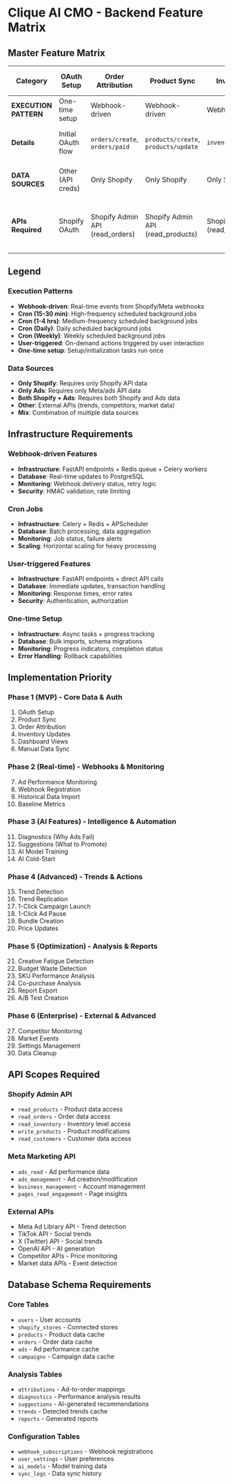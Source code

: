 # Clique AI CMO - Backend Feature Matrix

## Master Feature Matrix

| Category | OAuth Setup | Order Attribution | Product Sync | Inventory Updates | Ad Performance Monitoring | Creative Fatigue Detection | Budget Waste Detection | Diagnostics (Why Ads Fail) | SKU Performance Analysis | Suggestions (What to Promote) | Trend Detection | Trend Replication | 1-Click Campaign Launch | 1-Click Ad Pause | Bundle Creation | Price Updates | Manual Data Sync | A/B Test Creation | Dashboard Views | Report Export | Settings Management | Historical Data Import | AI Model Training | AI Cold-Start | Baseline Metrics | Data Cleanup | Co-purchase Analysis | Competitor Monitoring | Market Events | Webhook Registration |
|----------|-------------|-------------------|--------------|------------------|---------------------------|----------------------------|----------------------|----------------------------|-------------------------|--------------------------------|----------------|------------------|----------------------|------------------|----------------|---------------|-----------------|------------------|----------------|--------------|-------------------|----------------------|-----------------|-------------|----------------|------------|-------------------|----------------------|--------------|-------------------|
| **EXECUTION PATTERN** | One-time setup | Webhook-driven | Webhook-driven | Webhook-driven | Webhook-driven | Cron (15-30 min) | Cron (15-30 min) | Cron (1-4 hrs) | Cron (1-4 hrs) | User-triggered | Cron (15-30 min) | User-triggered | User-triggered | User-triggered | User-triggered | User-triggered | User-triggered | User-triggered | User-triggered | User-triggered | User-triggered | One-time setup | Cron (Daily) | One-time setup | One-time setup | Cron (Weekly) | Cron (Daily) | Cron (1-4 hrs) | Cron (1-4 hrs) | One-time setup |
| **Details** | Initial OAuth flow | `orders/create`, `orders/paid` | `products/create`, `products/update` | `inventory_levels/update` | `ads_insights`, `campaigns` | Performance drop analysis | Budget threshold monitoring | Scheduled analysis | MoM trend analysis | On-demand API call | Meta Ad Library, TikTok, X polling | Gen-AI creative generation | Direct Meta API call | Direct Meta API call | Shopify API call | Shopify API call | Force refresh button | Meta API variant creation | Real-time data display | PDF/CSV generation | User preference updates | Historical data import | ML model retraining | Meta Ad Library priors | Performance benchmarks | Data archiving | Purchase pattern analysis | Price/strategy tracking | Holiday/event detection | Webhook endpoint setup |
| **DATA SOURCES** | Other (API creds) | Only Shopify | Only Shopify | Only Shopify | Only Ads | Only Ads | Only Ads | Both Shopify + Ads | Only Shopify | Both Shopify + Ads | Other (Meta Ad Library, TikTok, X) | Mix (Shopify + Ads + Other) | Both Shopify + Ads | Only Ads | Only Shopify | Only Shopify | Both Shopify + Ads | Only Ads | Both Shopify + Ads | Both Shopify + Ads | Other (user prefs) | Both Shopify + Ads | Both Shopify + Ads | Mix (Shopify + Ads + Other) | Both Shopify + Ads | Mix (Shopify + Ads + Other) | Only Shopify | Other (competitor APIs) | Other (market APIs) | Other (webhook configs) |
| **APIs Required** | Shopify OAuth | Shopify Admin API (read_orders) | Shopify Admin API (read_products) | Shopify Admin API (read_inventory) | Meta Marketing API (ads_read) | Meta Marketing API (ads_read) | Meta Marketing API (ads_read) | Shopify + Meta APIs | Shopify Admin API (read_products) | Shopify + Meta APIs | Meta Ad Library, TikTok, X APIs | Shopify + Meta + Gen-AI APIs | Shopify + Meta APIs | Meta Marketing API (ads_management) | Shopify Admin API (write_products) | Shopify Admin API (write_products) | Shopify + Meta APIs | Meta Marketing API (ads_management) | Shopify + Meta APIs | Shopify + Meta APIs | User settings API | Shopify + Meta APIs | Shopify + Meta APIs | Shopify + Meta + Meta Ad Library APIs | Shopify + Meta APIs | Shopify + Meta + External APIs | Shopify Admin API (read_orders) | Competitor APIs | Market data APIs | Webhook management APIs |

## Legend

### Execution Patterns
- **Webhook-driven**: Real-time events from Shopify/Meta webhooks
- **Cron (15-30 min)**: High-frequency scheduled background jobs
- **Cron (1-4 hrs)**: Medium-frequency scheduled background jobs  
- **Cron (Daily)**: Daily scheduled background jobs
- **Cron (Weekly)**: Weekly scheduled background jobs
- **User-triggered**: On-demand actions triggered by user interaction
- **One-time setup**: Setup/initialization tasks run once

### Data Sources
- **Only Shopify**: Requires only Shopify API data
- **Only Ads**: Requires only Meta/ads API data
- **Both Shopify + Ads**: Requires both Shopify and Ads data
- **Other**: External APIs (trends, competitors, market data)
- **Mix**: Combination of multiple data sources

## Infrastructure Requirements

### Webhook-driven Features
- **Infrastructure**: FastAPI endpoints + Redis queue + Celery workers
- **Database**: Real-time updates to PostgreSQL
- **Monitoring**: Webhook delivery status, retry logic
- **Security**: HMAC validation, rate limiting

### Cron Jobs
- **Infrastructure**: Celery + Redis + APScheduler
- **Database**: Batch processing, data aggregation
- **Monitoring**: Job status, failure alerts
- **Scaling**: Horizontal scaling for heavy processing

### User-triggered Features
- **Infrastructure**: FastAPI endpoints + direct API calls
- **Database**: Immediate updates, transaction handling
- **Monitoring**: Response times, error rates
- **Security**: Authentication, authorization

### One-time Setup
- **Infrastructure**: Async tasks + progress tracking
- **Database**: Bulk imports, schema migrations
- **Monitoring**: Progress indicators, completion status
- **Error Handling**: Rollback capabilities

## Implementation Priority

### Phase 1 (MVP) - Core Data & Auth
1. OAuth Setup
2. Product Sync
3. Order Attribution
4. Inventory Updates
5. Dashboard Views
6. Manual Data Sync

### Phase 2 (Real-time) - Webhooks & Monitoring
7. Ad Performance Monitoring
8. Webhook Registration
9. Historical Data Import
10. Baseline Metrics

### Phase 3 (AI Features) - Intelligence & Automation
11. Diagnostics (Why Ads Fail)
12. Suggestions (What to Promote)
13. AI Model Training
14. AI Cold-Start

### Phase 4 (Advanced) - Trends & Actions
15. Trend Detection
16. Trend Replication
17. 1-Click Campaign Launch
18. 1-Click Ad Pause
19. Bundle Creation
20. Price Updates

### Phase 5 (Optimization) - Analysis & Reports
21. Creative Fatigue Detection
22. Budget Waste Detection
23. SKU Performance Analysis
24. Co-purchase Analysis
25. Report Export
26. A/B Test Creation

### Phase 6 (Enterprise) - External & Advanced
27. Competitor Monitoring
28. Market Events
29. Settings Management
30. Data Cleanup

## API Scopes Required

### Shopify Admin API
- `read_products` - Product data access
- `read_orders` - Order data access
- `read_inventory` - Inventory level access
- `write_products` - Product modifications
- `read_customers` - Customer data access

### Meta Marketing API
- `ads_read` - Ad performance data
- `ads_management` - Ad creation/modification
- `business_management` - Account management
- `pages_read_engagement` - Page insights

### External APIs
- Meta Ad Library API - Trend detection
- TikTok API - Social trends
- X (Twitter) API - Social trends
- OpenAI API - AI generation
- Competitor APIs - Price monitoring
- Market data APIs - Event detection

## Database Schema Requirements

### Core Tables
- `users` - User accounts
- `shopify_stores` - Connected stores
- `products` - Product data cache
- `orders` - Order data cache
- `ads` - Ad performance cache
- `campaigns` - Campaign data cache

### Analysis Tables
- `attributions` - Ad-to-order mappings
- `diagnostics` - Performance analysis results
- `suggestions` - AI-generated recommendations
- `trends` - Detected trends cache
- `reports` - Generated reports

### Configuration Tables
- `webhook_subscriptions` - Webhook registrations
- `user_settings` - User preferences
- `ai_models` - Model training data
- `sync_logs` - Data sync history
